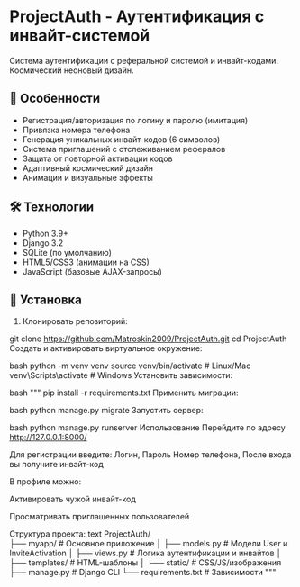 # ProjectAuth - Аутентификация с инвайт-системой

Система аутентификации с реферальной системой и инвайт-кодами. Космический неоновый дизайн.

## 🌟 Особенности

- Регистрация/авторизация по логину и паролю (имитация)
- Привязка номера телефона
- Генерация уникальных инвайт-кодов (6 символов)
- Система приглашений с отслеживанием рефералов
- Защита от повторной активации кодов
- Адаптивный космический дизайн
- Анимации и визуальные эффекты

## 🛠 Технологии

- Python 3.9+
- Django 3.2
- SQLite (по умолчанию)
- HTML5/CSS3 (анимации на CSS)
- JavaScript (базовые AJAX-запросы)

## 🚀 Установка

1. Клонировать репозиторий:

git clone https://github.com/Matroskin2009/ProjectAuth.git
cd ProjectAuth
Создать и активировать виртуальное окружение:

bash
python -m venv venv
source venv/bin/activate  # Linux/Mac
venv\Scripts\activate     # Windows
Установить зависимости:

bash
"""
pip install -r requirements.txt
Применить миграции:

bash
python manage.py migrate
Запустить сервер:

bash
python manage.py runserver
Использование
Перейдите по адресу http://127.0.0.1:8000/

Для регистрации введите: Логин, Пароль Номер телефона, После входа вы получите инвайт-код

В профиле можно:

Активировать чужой инвайт-код

Просматривать приглашенных пользователей

Структура проекта:
text
ProjectAuth/    
├── myapp/               # Основное приложение
│   ├── models.py        # Модели User и InviteActivation
│   ├── views.py         # Логика аутентификации и инвайтов
│   ├── templates/       # HTML-шаблоны
│   └── static/          # CSS/JS/изображения
├── manage.py            # Django CLI
└── requirements.txt     # Зависимости
"""
